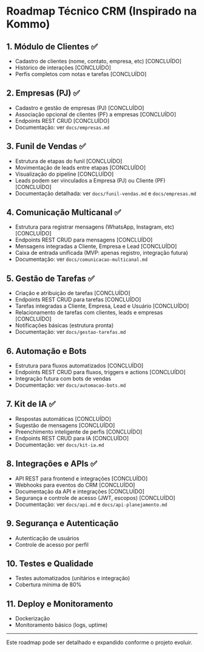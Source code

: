 # Roadmap Técnico CRM (Inspirado na Kommo)

## 1. Módulo de Clientes ✅
- Cadastro de clientes (nome, contato, empresa, etc) [CONCLUÍDO]
- Histórico de interações [CONCLUÍDO]
- Perfis completos com notas e tarefas [CONCLUÍDO]

## 2. Empresas (PJ) ✅
- Cadastro e gestão de empresas (PJ) [CONCLUÍDO]
- Associação opcional de clientes (PF) a empresas [CONCLUÍDO]
- Endpoints REST CRUD [CONCLUÍDO]
- Documentação: ver `docs/empresas.md`

## 3. Funil de Vendas ✅
- Estrutura de etapas do funil [CONCLUÍDO]
- Movimentação de leads entre etapas [CONCLUÍDO]
- Visualização do pipeline [CONCLUÍDO]
- Leads podem ser vinculados a Empresa (PJ) ou Cliente (PF) [CONCLUÍDO]
- Documentação detalhada: ver `docs/funil-vendas.md` e `docs/empresas.md`


## 4. Comunicação Multicanal ✅
- Estrutura para registrar mensagens (WhatsApp, Instagram, etc) [CONCLUÍDO]
- Endpoints REST CRUD para mensagens [CONCLUÍDO]
- Mensagens integradas a Cliente, Empresa e Lead [CONCLUÍDO]
- Caixa de entrada unificada (MVP: apenas registro, integração futura)
- Documentação: ver `docs/comunicacao-multicanal.md`

## 5. Gestão de Tarefas ✅
- Criação e atribuição de tarefas [CONCLUÍDO]
- Endpoints REST CRUD para tarefas [CONCLUÍDO]
- Tarefas integradas a Cliente, Empresa, Lead e Usuário [CONCLUÍDO]
- Relacionamento de tarefas com clientes, leads e empresas [CONCLUÍDO]
- Notificações básicas (estrutura pronta)
- Documentação: ver `docs/gestao-tarefas.md`

## 6. Automação e Bots
- Estrutura para fluxos automatizados [CONCLUÍDO]
- Endpoints REST CRUD para fluxos, triggers e actions [CONCLUÍDO]
- Integração futura com bots de vendas
- Documentação: ver `docs/automacao-bots.md`

## 7. Kit de IA ✅
- Respostas automáticas [CONCLUÍDO]
- Sugestão de mensagens [CONCLUÍDO]
- Preenchimento inteligente de perfis [CONCLUÍDO]
- Endpoints REST CRUD para IA [CONCLUÍDO]
- Documentação: ver `docs/kit-ia.md`

## 8. Integrações e APIs ✅
- API REST para frontend e integrações [CONCLUÍDO]
- Webhooks para eventos do CRM [CONCLUÍDO]
- Documentação da API e integrações [CONCLUÍDO]
- Segurança e controle de acesso (JWT, escopos) [CONCLUÍDO]
- Documentação: ver `docs/api.md` e `docs/api-planejamento.md`

## 9. Segurança e Autenticação
- Autenticação de usuários
- Controle de acesso por perfil

## 10. Testes e Qualidade
- Testes automatizados (unitários e integração)
- Cobertura mínima de 80%

## 11. Deploy e Monitoramento
- Dockerização
- Monitoramento básico (logs, uptime)

---

Este roadmap pode ser detalhado e expandido conforme o projeto evoluir.